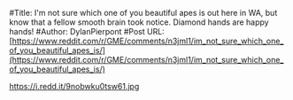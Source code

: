 #Title: I'm not sure which one of you beautiful apes is out here in WA, but know that a fellow smooth brain took notice. Diamond hands are happy hands!
#Author: DylanPierpont
#Post URL: [https://www.reddit.com/r/GME/comments/n3jml1/im_not_sure_which_one_of_you_beautiful_apes_is/](https://www.reddit.com/r/GME/comments/n3jml1/im_not_sure_which_one_of_you_beautiful_apes_is/)


https://i.redd.it/9nobwku0tsw61.jpg